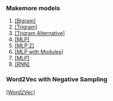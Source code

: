### Makemore models

1. [[Bigram]](/makemore/01_Bigram.ipynb)
2. [[Trigram]](/makemore/02_Trigram.ipynb)
3. [[Trigram Alternative]](/makemore/03_Trigram_nn_alternative.ipynb)
4. [[MLP]](/makemore/04_MLP.ipynb)
5. [[MLP 2]](/makemore/05_MLP.ipynb)
6. [[MLP with Modules]](/makemore/06_MLP_modulified.ipynb)
7. [[MLP]](/makemore/06_MLP_waveNet.ipynb)
8. [[RNN]](/makemore/07_RNN_basic.ipynb)

### Word2Vec with Negative Sampling

[[Word2Vec]](/Word2Vec_Negative_Sampling/word2vec-negativesampling.ipynb)

